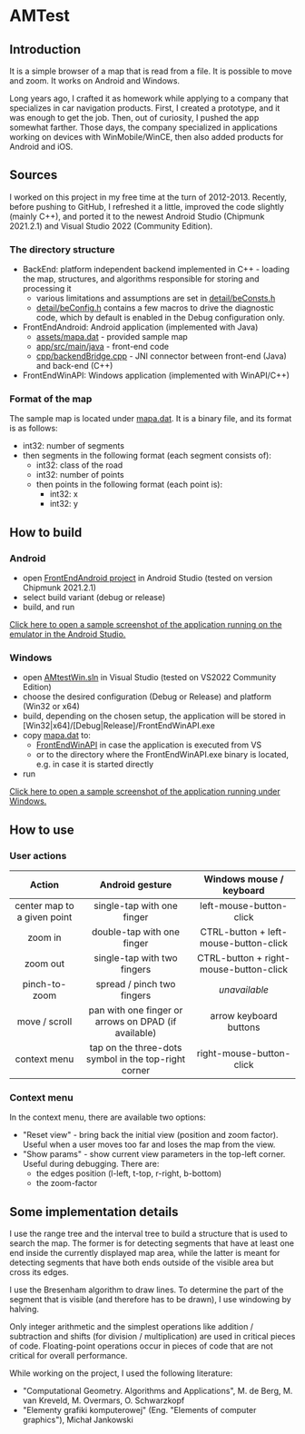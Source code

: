 # AMTest

## Introduction

It is a simple browser of a map that is read from a file. It is possible to move and zoom. It works on Android and Windows.

Long years ago, I crafted it as homework while applying to a company that specializes in car navigation products. First, I created a prototype, and it was enough to get the job. Then, out of curiosity, I pushed the app somewhat farther. Those days, the company specialized in applications working on devices with WinMobile/WinCE, then also added products for Android and iOS.

## Sources

I worked on this project in my free time at the turn of 2012-2013. Recently, before pushing to GitHub, I refreshed it a little, improved the code slightly (mainly C++), and ported it to the newest Android Studio (Chipmunk 2021.2.1) and Visual Studio 2022 (Community Edition).

### The directory structure

* BackEnd: platform independent backend implemented in C++ - loading the map, structures, and algorithms responsible for storing and processing it
	* various limitations and assumptions are set in [detail/beConsts.h](BackEnd/detail/beConsts.h)
	* [detail/beConfig.h](BackEnd/detail/beConfig.h) contains a few macros to drive the diagnostic code, which by default is enabled in the Debug configuration only.
* FrontEndAndroid: Android application (implemented with Java)
	* [assets/mapa.dat](FrontEndAndroid/app/src/main/assets/mapa.dat) - provided sample map
	* [app/src/main/java](FrontEndAndroid/app/src/main/java) - front-end code
	* [cpp/backendBridge.cpp](FrontEndAndroid/app/src/main/cpp/backendBridge.cpp) - JNI connector between front-end (Java) and back-end (C++)
* FrontEndWinAPI: Windows application (implemented with WinAPI/C++)

### Format of the map

The sample map is located under [mapa.dat](FrontEndAndroid/app/src/main/assets/mapa.dat).
It is a binary file, and its format is as follows:
* int32: number of segments
* then segments in the following format (each segment consists of):
	- int32: class of the road
	- int32: number of points
	- then points in the following format (each point is):
		- int32: x
		- int32: y

## How to build

### Android

* open [FrontEndAndroid project](FrontEndAndroid) in Android Studio (tested on version Chipmunk 2021.2.1)
* select build variant (debug or release)
* build, and run

[Click here to open a sample screenshot of the application running on the emulator in the Android Studio.]()

### Windows

* open [AMtestWin.sln](AMtestWin.sln) in Visual Studio (tested on VS2022 Community Edition)
* choose the desired configuration (Debug or Release) and platform (Win32 or x64)
* build, depending on the chosen setup, the application will be stored in \[Win32|x64\]/\[Debug|Release\]/FrontEndWinAPI.exe
* copy [mapa.dat](FrontEndAndroid/app/src/main/assets/mapa.dat) to:
	- [FrontEndWinAPI](FrontEndWinAPI) in case the application is executed from VS
	- or to the directory where the FrontEndWinAPI.exe binary is located, e.g. in case it is started directly
* run

[Click here to open a sample screenshot of the application running under Windows.]()

## How to use

### User actions

| Action                     | Android gesture                                  | Windows mouse / keyboard                 |
| :---:                      | :---:                                            | :---:                                    |
| center map to a given point | single-tap with one finger                      | left-mouse-button-click                  |
| zoom in                    | double-tap with one finger                       | CTRL-button + left-mouse-button-click    |
| zoom out                   | single-tap with two fingers                      | CTRL-button + right-mouse-button-click   |
| pinch-to-zoom              | spread / pinch two fingers                       | *unavailable*                            |
| move / scroll              | pan with one finger or arrows on DPAD (if available) | arrow keyboard buttons               |
| context menu               | tap on the three-dots symbol in the top-right corner | right-mouse-button-click             |

### Context menu

In the context menu, there are available two options:
* "Reset view" - bring back the initial view (position and zoom factor). Useful when a user moves too far and loses the map from the view.
* "Show params" - show current view parameters in the top-left corner. Useful during debugging. There are:
	- the edges position (l-left, t-top, r-right, b-bottom)
	- the zoom-factor

## Some implementation details

I use the range tree and the interval tree to build a structure that is used to search the map. The former is for detecting segments that have at least one end inside the currently displayed map area, while the latter is meant for detecting segments that have both ends outside of the visible area but cross its edges.

I use the Bresenham algorithm to draw lines. To determine the part of the segment that is visible (and therefore has to be drawn), I use windowing by halving.

Only integer arithmetic and the simplest operations like addition / subtraction and shifts (for division / multiplication) are used in critical pieces of code. Floating-point operations occur in pieces of code that are not critical for overall performance.

While working on the project, I used the following literature:
* "Computational Geometry. Algorithms and Applications", M. de Berg, M. van Kreveld, M. Overmars, O. Schwarzkopf
* "Elementy grafiki komputerowej" (Eng. "Elements of computer graphics"), Michał Jankowski
